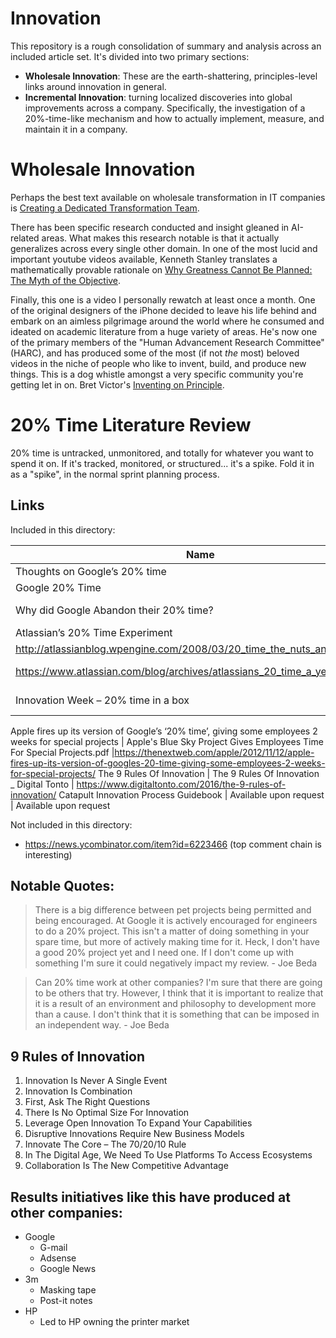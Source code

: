# Innovation

This repository is a rough consolidation of summary and analysis across an included article set. It's divided into two primary sections:

* **Wholesale Innovation**: These are the earth-shattering, principles-level links around innovation in general.
* **Incremental Innovation**: turning localized discoveries into global improvements across a company. Specifically, the investigation of a 20%-time-like mechanism and how to actually implement, measure, and maintain it in a company.

# Wholesale Innovation

Perhaps the best text available on wholesale transformation in IT companies is [Creating a Dedicated Transformation Team](dedicated-transformation-team.pdf).

There has been specific research conducted and insight gleaned in AI-related areas. What makes this research notable is that it actually generalizes across every single other domain. In one of the most lucid and important youtube videos available, Kenneth Stanley translates a mathematically provable rationale on [Why Greatness Cannot Be Planned: The Myth of the Objective](https://www.youtube.com/watch?v=dXQPL9GooyI).

Finally, this one is a video I personally rewatch at least once a month. One of the original designers of the iPhone decided to leave his life behind and embark on an aimless pilgrimage around the world where he consumed and ideated on academic literature from a huge variety of areas. He's now one of the primary members of the "Human Advancement Research Committee" (HARC), and has produced some of the most (if not *the* most) beloved videos in the niche of people who like to invent, build, and produce new things. This is a dog whistle amongst a very specific community you're getting let in on. Bret Victor's [Inventing on Principle](http://worrydream.com/#!/InventingOnPrinciple).

# 20% Time Literature Review

20% time is untracked, unmonitored, and totally for whatever you want to spend it on. If it's tracked, monitored, or structured... it's a spike. Fold it in as a "spike", in the normal sprint planning process.

## Links
Included in this directory:

Name | Filename | Link
--- | --- | ---
Thoughts on Google’s 20% time | Thoughts on Google’s 20% time _ Scott Berkun.pdf | 2005_03_24 · 80%.pdf | http://scottberkun.com/2008/thoughts-on-googles-20-time/
Google 20% Time | https://www.eightypercent.net/Archive/2005/03/24.html
Why did Google Abandon their 20% time? | Why did Google abandon 20% time for innovation_ _ HRZone | https://www.hrzone.com/lead/culture/why-did-google-abandon-20-time-for-innovation
Atlassian’s 20% Time Experiment | Atlassian's 20% Time Experiment - Atlassian Blog | https://www.atlassian.com/blog/archives/20_time_experiment
http://atlassianblog.wpengine.com/2008/03/20_time_the_nuts_and_bolts/ | 20% time nuts and bolts | http://atlassianblog.wpengine.com/2008/03/20_time_the_nuts_and_bolts/
https://www.atlassian.com/blog/archives/atlassians_20_time_a_year_in_review | Atlassian's 20% Time_ A Year in Review - Atlassian Blog.pdf | https://www.atlassian.com/blog/archives/atlassians_20_time_a_year_in_review
Innovation Week – 20% time in a box | Innovation Week – 20% time in a box - Atlassian Blog.pdf | https://www.atlassian.com/blog/archives/innovation-week-20-time-in-a-box
Apple fires up its version of Google’s ‘20% time’, giving some employees 2 weeks for special projects
 | Apple's Blue Sky Project Gives Employees Time For Special Projects.pdf |https://thenextweb.com/apple/2012/11/12/apple-fires-up-its-version-of-googles-20-time-giving-some-employees-2-weeks-for-special-projects/ 
The 9 Rules Of Innovation | The 9 Rules Of Innovation _ Digital Tonto | https://www.digitaltonto.com/2016/the-9-rules-of-innovation/
Catapult Innovation Process Guidebook | Available upon request | Available upon request


Not included in this directory:

* https://news.ycombinator.com/item?id=6223466 (top comment chain is interesting)

## Notable Quotes:
> There is a big difference between pet projects being permitted and being encouraged.  At Google it is actively encouraged for engineers to do a 20% project.  This isn't a matter of doing something in your spare time, but more of actively making time for it.  Heck, I don't have a good 20% project yet and I need one.  If I don't come up with something I'm sure it could negatively impact my review. - Joe Beda

> Can 20% time work at other companies? I'm sure that there are going to be others that try.  However, I think that it is important to realize that it is a result of an environment and philosophy to development more than a cause.  I don't think that it is something that can be imposed in an independent way. - Joe Beda

## 9 Rules of Innovation
1. Innovation Is Never A Single Event
2. Innovation Is Combination
3. First, Ask The Right Questions
4. There Is No Optimal Size For Innovation
5. Leverage Open Innovation To Expand Your Capabilities
6. Disruptive Innovations Require New Business Models
7. Innovate The Core – The 70/20/10 Rule
8. In The Digital Age, We Need To Use Platforms To Access Ecosystems
9. Collaboration Is The New Competitive Advantage

## Results initiatives like this have produced at other companies:
* Google
  * G-mail
  * Adsense
  * Google News
* 3m
  * Masking tape
  * Post-it notes
* HP
  * Led to HP owning the printer market



